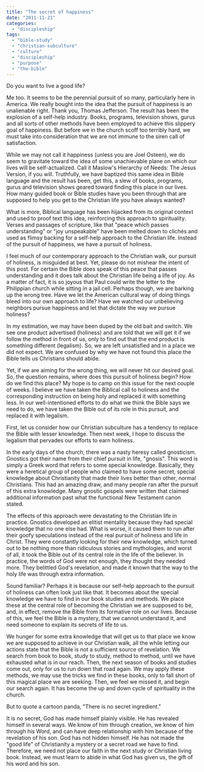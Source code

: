 ```yaml
---
title: "The secret of happiness"
date: "2011-11-21"
categories: 
  - "discipleship"
tags: 
  - "bible-study"
  - "christian-subculture"
  - "culture"
  - "discipleship"
  - "purpose"
  - "the-bible"
---
```


Do you want to live a good life?

Me too. It seems to be the perennial pursuit of so many, particularly here in America. We really bought into the idea that the pursuit of happiness is an unalienable right. Thank you, Thomas Jefferson. The result has been the explosion of a self-help industry. Books, programs, television shows, gurus and all sorts of other methods have been employed to achieve this slippery goal of happiness. But before we in the church scoff too terribly hard, we must take into consideration that we are not immune to the siren call of satisfaction.

While we may not call it happiness (unless you are Joel Osteen), we do seem to gravitate toward the idea of some unachievable plane on which our lives will be self-actualized. Call it Maslow's Hierarchy of Needs: The Jesus Version, if you will. Truthfully, we have baptized this same idea in Bible language and the result has been, get this, a slew of books, programs, gurus and television shows geared toward finding this place in our lives. How many guided book or Bible studies have you been through that are supposed to help you get to the Christian life you have always wanted?

What is more, Biblical language has been hijacked from its original context and used to proof text this idea, reinforcing this approach to spirituality. Verses and passages of scripture, like that "peace which passes understanding" or "joy unspeakable" have been melted down to clichés and used as flimsy backing for a self-help approach to the Christian life. Instead of the pursuit of happiness, we have a pursuit of holiness.

I feel much of our contemporary approach to the Christian walk, our pursuit of holiness, is misguided at best. Yet, please do not mishear the intent of this post. For certain the Bible does speak of this peace that passes understanding and it does talk about the Christian life being a life of joy. As a matter of fact, it is so joyous that Paul could write the letter to the Philippian church while sitting in a jail cell. Perhaps though, we are barking up the wrong tree. Have we let the American cultural way of doing things bleed into our own approach to life? Have we watched our unbelieving neighbors pursue happiness and let that dictate the way we pursue holiness?

In my estimation, we may have been duped by the old bait and switch. We see one product advertised (holiness) and are told that we will get it if we follow the method in front of us, only to find out that the end product is something different (legalism). So, we are left unsatisfied and in a place we did not expect. We are confused by why we have not found this place the Bible tells us Christians should abide.

Yet, if we are aiming for the wrong thing, we will never hit our desired goal. So, the question remains, where does this pursuit of holiness begin? How do we find this place? My hope is to camp on this issue for the next couple of weeks. I believe we have taken the Biblical call to holiness and the corresponding instruction on being holy and replaced it with something less. In our well-intentioned efforts to do what we think the Bible says we need to do, we have taken the Bible out of its role in this pursuit, and replaced it with legalism.

First, let us consider how our Christian subculture has a tendency to replace the Bible with lesser knowledge. Then next week, I hope to discuss the legalism that pervades our efforts to earn holiness.

In the early days of the church, there was a nasty heresy called gnosticism. Gnostics got their name from their chief pursuit in life, "gnosis". This word is simply a Greek word that refers to some special knowledge. Basically, they were a heretical group of people who claimed to have some secret, special knowledge about Christianity that made their lives better than other, normal Christians. This had an amazing draw, and many people ran after the pursuit of this extra knowledge. Many gnostic gospels were written that claimed additional information past what the functional New Testament canon stated.

The effects of this approach were devastating to the Christian life in practice. Gnostics developed an elitist mentality because they had special knowledge that no one else had. What is worse, it caused them to run after their goofy speculations instead of the real pursuit of holiness and life in Christ. They were constantly looking for their new knowledge, which turned out to be nothing more than ridiculous stories and mythologies, and worst of all, it took the Bible out of its central role in the life of the believer. In practice, the words of God were not enough, they thought they needed more. They belittled God's revelation, and made it known that the way to the holy life was through extra information.

Sound familiar? Perhaps it is because our self-help approach to the pursuit of holiness can often look just like that. It becomes about the special knowledge we have to find in our book studies and methods. We place these at the central role of becoming the Christian we are supposed to be, and, in effect, remove the Bible from its formative role on our lives. Because of this, we feel the Bible is a mystery, that we cannot understand it, and need someone to explain its secrets of life to us.

We hunger for some extra knowledge that will get us to that place we know we are supposed to achieve in our Christian walk, all the while letting our actions state that the Bible is not a sufficient source of revelation. We search from book to book, study to study, method to method, until we have exhausted what is in our reach. Then, the next season of books and studies come out, only for us to run down that road again. We may apply these methods, we may use the tricks we find in these books, only to fall short of this magical place we are seeking. Then, we feel we missed it, and begin our search again. It has become the up and down cycle of spirituality in the church.

But to quote a cartoon panda, "There is no secret ingredient."

It is no secret, God has made himself plainly visible. He has revealed himself in several ways. We know of him through creation, we know of him through his Word, and can have deep relationship with him because of the revelation of his son. God has not hidden himself. He has not made the "good life" of Christianity a mystery or a secret road we have to find. Therefore, we need not place our faith in the next study or Christian living book. Instead, we must learn to abide in what God has given us, the gift of his word and his son.
